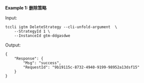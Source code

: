 **Example 1: 删除策略**



Input: 

```
tccli igtm DeleteStrategy --cli-unfold-argument  \
    --StrategyId 1 \
    --InstanceId gtm-ddgasdwe
```

Output: 
```
{
    "Response": {
        "Msg": "success",
        "RequestId": "9b19115c-8732-4940-9199-98952a13dsf15"
    }
}
```

